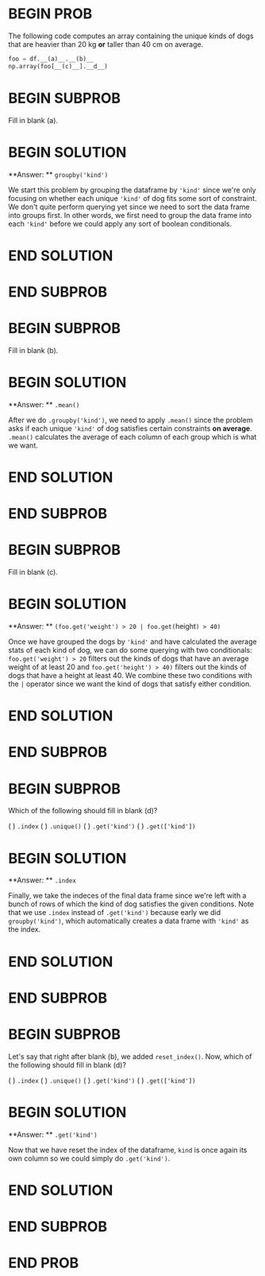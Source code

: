 # BEGIN PROB

The following code computes an array containing the unique kinds of
dogs that are heavier than 20 kg **or** taller than 40 cm on
average.

```py
foo = df.__(a)__.__(b)__
np.array(foo[__(c)__].__d__)
```

# BEGIN SUBPROB

Fill in blank (a).

# BEGIN SOLUTION

**Answer: ** `groupby('kind')` 

We start this problem by grouping the dataframe by `'kind'` since we're only 
focusing on whether each unique `'kind'` of dog fits some sort of constraint.
We don't quite perform querying yet since we need to sort the data frame into 
groups first. In other words, we first need to group the data frame into each 
`'kind'` before we could apply any sort of boolean conditionals.


# END SOLUTION

# END SUBPROB

# BEGIN SUBPROB

Fill in blank (b).

# BEGIN SOLUTION

**Answer: ** `.mean()` 

After we do `.groupby('kind')`, we need to apply `.mean()` since the problem asks if 
each unique `'kind'` of dog satisfies certain constraints **on average**. 
`.mean()` calculates the average of each column of each group which is what 
we want.

# END SOLUTION

# END SUBPROB

# BEGIN SUBPROB

Fill in blank (c).

# BEGIN SOLUTION

**Answer: ** `(foo.get('weight') > 20 | foo.get(`height`) > 40)`

Once we have grouped the dogs by `'kind'` and have calculated the average 
stats of each kind of dog, we can do some querying with two conditionals:
`foo.get('weight') > 20` filters out the kinds of dogs that have an average 
weight of at least 20 and `foo.get('height') > 40)` filters out the kinds of 
dogs that have a height at least 40. We combine these two conditions with the 
`|` operator since we want the kind of dogs that satisfy either condition.

# END SOLUTION

# END SUBPROB

# BEGIN SUBPROB

Which of the following should fill in blank (d)?

( ) `.index`
( ) `.unique()`
( ) `.get('kind')`
( ) `.get(['kind'])`

# BEGIN SOLUTION

**Answer: ** `.index` 

Finally, we take the indeces of the final data frame since we're left with a
bunch of rows of which the kind of dog satisfies the given conditions. Note 
that we use `.index` instead of `.get('kind')` because early we did 
`groupby('kind')`, which automatically creates a data frame with `'kind'` as 
the index.

# END SOLUTION

# END SUBPROB

# BEGIN SUBPROB

Let's say that right after blank (b), we added `reset_index()`. 
Now, which of the following should fill in blank (d)?

( ) `.index`
( ) `.unique()`
( ) `.get('kind')`
( ) `.get(['kind'])`

# BEGIN SOLUTION

**Answer: ** `.get('kind')`

Now that we have reset the index of the dataframe, `kind` is once again its
own column so we could simply do `.get('kind')`.

# END SOLUTION

# END SUBPROB

# END PROB
